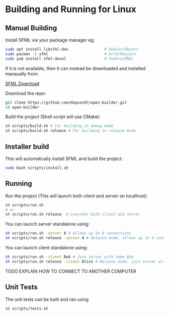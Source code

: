 # Building and Running for Linux

## Manual Building

Install SFML via your package manager eg:

```sh
sudo apt install libsfml-dev                # Debian/Ubuntu
sudo pacman -S sfml                         # Arch/Manjaro
sudo yum install sfml-devel                 # Fedora/RHEL
```

If it is not available, then it can instead be downloaded and installed manaually from:

[SFML Download](https://www.sfml-dev.org/download.php)

Download the repo:

```sh
git clone https://github.com/Hopson97/open-builder.git
cd open-builder
```

Build the project (Shell script will use CMake):

```sh
sh scripts/build.sh # For building in debug mode
sh scripts/build.sh release # For building in release mode
```

## Installer build

This will automatically install SFML and build the project:

```sh
sudo bash scripts/install.sh
```

## Running

Run the project (This will launch both client and server on localhost):

```sh
sh scripts/run.sh
# or
sh scripts/run.sh release  # Launches both client and server  
```

You can launch server standalone using:

```sh
sh scripts/run.sh -server 8 # Allows up to 8 connections
sh scripts/run.sh release -server 4 # Release mode, allows up to 4 connections
```

You can launch client standalone using:

```sh
sh scripts/run.sh -client Bob # Join server with name Bob
sh scripts/run.sh release -client Alice # Release mode, join server with name Alice
```

TODO EXPLAIN HOW TO CONNECT TO ANOTHER COMPUTER

## Unit Tests

The unit tests can be built and ran using

```sh
sh scripts/tests.sh
```
